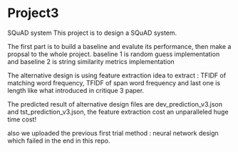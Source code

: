 # Project3
SQuAD system
This project is to design a SQuAD system. 

The first part is to build a baseline and evalute its performance, then make a propsal to the whole project.
baseline 1 is random guess implementation and baseline 2 is string similarity metrics implementation

The alternative design is using feature extraction idea to extract : TFIDF of matching word frequency, TFIDF of span word frequency and last one is length like what introduced in critique 3 paper.

The predicted result of alternative design files are dev_prediction_v3.json and tst_prediction_v3.json, the feature extraction cost an unparalleled huge time cost!

also we uploaded the previous first trial method : neural network design which failed in the end in this repo.

